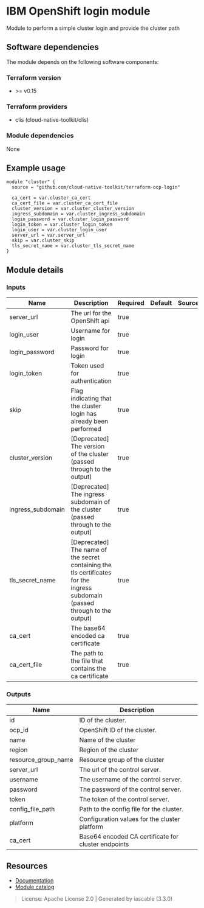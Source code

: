# IBM OpenShift login module

Module to perform a simple cluster login and provide the cluster path


## Software dependencies

The module depends on the following software components:

### Terraform version

- \>= v0.15

### Terraform providers


- clis (cloud-native-toolkit/clis)

### Module dependencies


None

## Example usage

```hcl
module "cluster" {
  source = "github.com/cloud-native-toolkit/terraform-ocp-login"

  ca_cert = var.cluster_ca_cert
  ca_cert_file = var.cluster_ca_cert_file
  cluster_version = var.cluster_cluster_version
  ingress_subdomain = var.cluster_ingress_subdomain
  login_password = var.cluster_login_password
  login_token = var.cluster_login_token
  login_user = var.cluster_login_user
  server_url = var.server_url
  skip = var.cluster_skip
  tls_secret_name = var.cluster_tls_secret_name
}

```

## Module details

### Inputs

| Name | Description | Required | Default | Source |
|------|-------------|---------|----------|--------|
| server_url | The url for the OpenShift api | true |  |  |
| login_user | Username for login | true |  |  |
| login_password | Password for login | true |  |  |
| login_token | Token used for authentication | true |  |  |
| skip | Flag indicating that the cluster login has already been performed | true |  |  |
| cluster_version | [Deprecated] The version of the cluster (passed through to the output) | true |  |  |
| ingress_subdomain | [Deprecated] The ingress subdomain of the cluster (passed through to the output) | true |  |  |
| tls_secret_name | [Deprecated] The name of the secret containing the tls certificates for the ingress subdomain (passed through to the output) | true |  |  |
| ca_cert | The base64 encoded ca certificate | true |  |  |
| ca_cert_file | The path to the file that contains the ca certificate | true |  |  |

### Outputs

| Name | Description |
|------|-------------|
| id | ID of the cluster. |
| ocp_id | OpenShift ID of the cluster. |
| name | Name of the cluster |
| region | Region of the cluster |
| resource_group_name | Resource group of the cluster |
| server_url | The url of the control server. |
| username | The username of the control server. |
| password | The password of the control server. |
| token | The token of the control server. |
| config_file_path | Path to the config file for the cluster. |
| platform | Configuration values for the cluster platform |
| ca_cert | Base64 encoded CA certificate for cluster endpoints |

## Resources

- [Documentation](https://operate.cloudnativetoolkit.dev)
- [Module catalog](https://modules.cloudnativetoolkit.dev)

> License: Apache License 2.0 | Generated by iascable (3.3.0)
